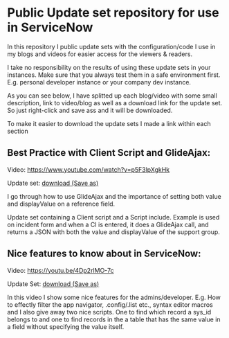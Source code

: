 # Public Update set repository for use in ServiceNow
In this repository I public update sets with the configuration/code I use in my blogs and videos for easier access for the viewers & readers.

I take no responsibility on the results of using these update sets in your instances. Make sure that you always test them in a safe environment first. E.g. personal developer instance or your company dev instance.

As you can see below, I have splitted up each blog/video with some small description, link to video/blog as well as a download link for the update set. So just right-click and save ass and it will be downloaded.

To make it easier to download the update sets I made a link within each section

## Best Practice with Client Script and GlideAjax:
Video: https://www.youtube.com/watch?v=p5F3lpXgkHk

Update set: [download (Save as)](https://raw.githubusercontent.com/goranlundqvist/Update-sets/master/GlideAjax%20example/GlideAjax%20example.xml)

I go through how to use GlideAjax and the importance of setting both value and displayValue on a reference field.

Update set containing a Client script and a Script include. Example is used on incident form and when a CI is entered, it does a GlideAjax call, and returns a JSON with both the value and displayValue of the support group.

## Nice features to know about in ServiceNow:
Video: https://youtu.be/4Dp2rlMO-7c

Update Set: [download (Save as)](https://github.com/goranlundqvist/Update-sets/blob/master/nice%20to%20have/Nice%20to%20have.xml)

In this video I show some nice features for the admins/developer. E.g. How to effectly filter the app navigator, .config/.list etc., syntax editor macros and I also give away two nice scripts. One to find which record a sys_id belongs to and one to find records in the a table that has the same value in a field without specifying the value itself.
